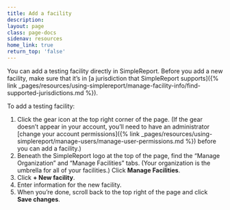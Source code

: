 ```yaml
---
title: Add a facility
description:
layout: page
class: page-docs
sidenav: resources
home_link: true
return_top: 'false'
---
```


You can add a testing facility directly in SimpleReport. Before you add a new facility, make sure that it’s in [a jurisdiction that SimpleReport supports]({% link _pages/resources/using-simplereport/manage-facility-info/find-supported-jurisdictions.md %}).

To add a testing facility:
1. Click the gear icon at the top right corner of the page. (If the gear doesn’t appear in your account, you’ll need to have an administrator [change your account permissions]({% link _pages/resources/using-simplereport/manage-users/manage-user-permissions.md %}) before you can add a facility.)
2. Beneath the SimpleReport logo at the top of the page, find the “Manage Organization” and “Manage Facilities” tabs. (Your organization is the umbrella for all of your facilities.) Click **Manage Facilities**.
3. Click **+ New facility**.
4. Enter information for the new facility.
5. When you’re done, scroll back to the top right of the page and click **Save changes**.
